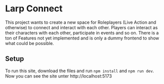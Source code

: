 # Larp Connect

This project wants to create a new space for Roleplayers (Live Action and otherwise) to connect and interact with each other. Players can interact as their characters with each other, participate in events and so on. There is a ton of Features not yet implemented and is only a dummy frontend to show what could be possible.

## Setup

To run this site, download the files and run `npm install` and `npm run dev`. Now you can see the site unter http://localhost:5173

